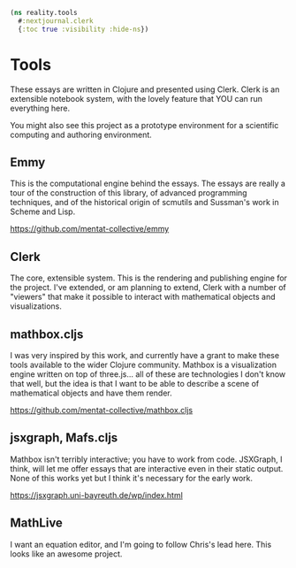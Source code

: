 ```clojure
(ns reality.tools
  #:nextjournal.clerk
  {:toc true :visibility :hide-ns})
```

# Tools

These essays are written in Clojure and presented using Clerk. Clerk is an
extensible notebook system, with the lovely feature that YOU can run everything
here.

You might also see this project as a prototype environment for a scientific
computing and authoring environment.

## Emmy

This is the computational engine behind the essays. The essays are really a tour
of the construction of this library, of advanced programming techniques, and of
the historical origin of scmutils and Sussman's work in Scheme and Lisp.

https://github.com/mentat-collective/emmy

## Clerk

The core, extensible system. This is the rendering and publishing engine for the
project. I've extended, or am planning to extend, Clerk with a number of
"viewers" that make it possible to interact with mathematical objects and
visualizations.

## mathbox.cljs

I was very inspired by this work, and currently have a grant to make these tools
available to the wider Clojure community. Mathbox is a visualization engine
written on top of three.js... all of these are technologies I don't know that
well, but the idea is that I want to be able to describe a scene of mathematical
objects and have them render.

https://github.com/mentat-collective/mathbox.cljs

## jsxgraph, Mafs.cljs

Mathbox isn't terribly interactive; you have to work from code. JSXGraph, I
think, will let me offer essays that are interactive even in their static
output. None of this works yet but I think it's necessary for the early work.

https://jsxgraph.uni-bayreuth.de/wp/index.html

## MathLive

I want an equation editor, and I'm going to follow Chris's lead here. This looks
like an awesome project.
